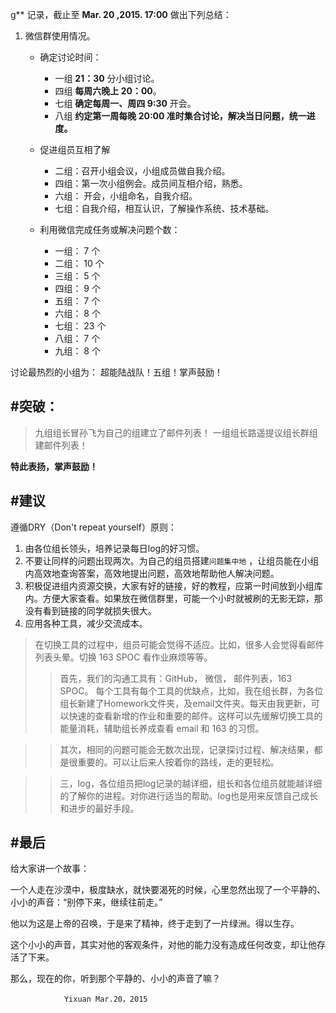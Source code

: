 
g** 记录，截止至 **Mar. 20 ,2015. 17:00** 做出下列总结：

1. 微信群使用情况。  
    - 确定讨论时间：
        - 一组 **21：30** 分小组讨论。
        - 四组 **每周六晚上 20：00**。
        - 七组 **确定每周一、周四 9:30** 开会。
        - 八组 **约定第一周每晚 20:00 准时集合讨论，解决当日问题，统一进度。**  

    - 促进组员互相了解
        - 二组：召开小组会议，小组成员做自我介绍。
        - 四组：第一次小组例会。成员间互相介绍，熟悉。
        - 六组： 开会，小组命名，自我介绍。
        - 七组：自我介绍，相互认识，了解操作系统、技术基础。

    - 利用微信完成任务或解决问题个数：
        - 一组： 7 个
        - 二组： 10 个
        - 三组： 5 个
        - 四组： 9 个
        - 五组： 7 个
        - 六组： 8 个
        - 七组： 23 个
        - 八组： 7 个
        - 九组： 8 个

讨论最热烈的小组为：
    超能陆战队！五组！掌声鼓励！

#突破：
------
   > 九组组长冒孙飞为自己的组建立了邮件列表！
    一组组长路遥提议组长群组建邮件列表！

   **特此表扬，掌声鼓励！**


#建议
---
遵循DRY（Don't repeat yourself）原则：

1. 由各位组长领头，培养记录每日log的好习惯。
2. 不要让同样的问题出现两次。为自己的组员搭建`问题集中地` ，让组员能在小组内高效地查询答案，高效地提出问题，高效地帮助他人解决问题。
3. 积极促进组内资源交换，大家有好的链接，好的教程，应第一时间放到小组库内。方便大家查看。如果放在微信群里，可能一个小时就被刷的无影无踪，那没有看到链接的同学就损失很大。
4. 应用各种工具，减少交流成本。
> 在切换工具的过程中，组员可能会觉得不适应。比如，很多人会觉得看邮件列表头晕。切换 163 SPOC 看作业麻烦等等。
>>首先，我们的沟通工具有：GitHub， 微信， 邮件列表，163 SPOC。 每个工具有每个工具的优缺点，比如，我在组长群，为各位组长新建了Homework文件夹，及email文件夹。每天由我更新，可以快速的查看新增的作业和重要的邮件。这样可以先缓解切换工具的能量消耗，辅助组长养成查看 email 和 163 的习惯。   

>> 其次，相同的问题可能会无数次出现，记录探讨过程、解决结果，都是很重要的。可以让后来人按着你的路线，走的更轻松。  

>> 三，log，各位组员把log记录的越详细，组长和各位组员就能越详细的了解你的进程。对你进行适当的帮助。log也是用来反馈自己成长和进步的最好手段。

#最后
----
给大家讲一个故事：

一个人走在沙漠中，极度缺水，就快要渴死的时候，心里忽然出现了一个平静的、小小的声音：“别停下来，继续往前走。”

他以为这是上帝的召唤，于是来了精神，终于走到了一片绿洲。得以生存。

这个小小的声音，其实对他的客观条件，对他的能力没有造成任何改变，却让他存活了下来。

那么，现在的你，听到那个平静的、小小的声音了嘛？


                Yixuan Mar.20，2015





